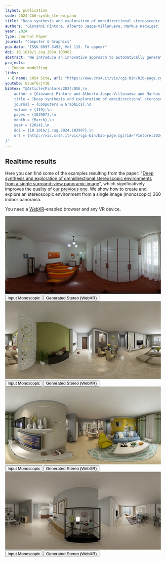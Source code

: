 ```yaml
---
layout: publication
code: 2024-CAG-synth_stereo_pano
title: "Deep synthesis and exploration of omnidirectional stereoscopic environments from a single surround-view panoramic image"
authors: "Giovanni Pintore, Alberto Jaspe-Villanueva, Markus Hadwiger, Jens Schneider, Marco Agus, Fabio Marton, Fabio Bettio, Enrico Gobbetti"
year: 2024
type: Journal Paper
journal: "Computer & Graphics"
pub-data: "ISSN 0097-8493, Vol 119. To appear"
doi: 10.1016/j.cag.2024.103907
abstract: "We introduce an innovative approach to automatically generate and explore immersive stereoscopic indoor environments derived from a single monoscopic panoramic image in an equirectangular format. Once per 360° shot, we estimate the per-pixel depth using a gated deep network architecture. Subsequently, we synthesize a collection of panoramic slices through reprojection and view-synthesis employing deep learning. These slices are distributed around the central viewpoint, with each slice’s projection center placed on the circular path covered by the eyes during a head rotation. Furthermore, each slice encompasses an angular extent sufficient to accommodate the potential gaze directions of both the left and right eye and to provide context for reconstruction. For fast display, a stereoscopic multiple-center-of-projection stereo pair in equirectangular format is composed by suitably blending the precomputed slices. At run-time, the pair is loaded in a lightweight WebXR viewer that responds to head rotations, offering both motion and stereo cues. The approach combines and extends state-of-the-art data-driven techniques, incorporating several innovations. Notably, a gated architecture is introduced for panoramic monocular depth estimation. Leveraging the predicted depth, the same gated architecture is then applied to the re-projection of visible pixels, facilitating the inpainting of occluded and disoccluded regions by incorporating a mixed Generative Adversarial Network (GAN). The resulting system works on a variety of available VR headsets and can serve as a base component for immersive applications. We demonstrate our technology on several indoor scenes from publicly available data."
projects: 
 - Indoor modelling
links:
 - { name: CRS4 Site, url: "https://www.crs4.it/vic/cgi-bin/bib-page.cgi?id=%27Pintore:2024:DSE%27" }
youtube: Qzuef6cjY1Q
bibtex: "@Article{Pintore:2024:DSE,\n
    author = {Giovanni Pintore and Alberto Jaspe-Villanueva and Markus Hadwiger and Jens Schneider and Marco Agus and Fabio Marton and Fabio Bettio and Enrico Gobbetti},\n
    title = {Deep synthesis and exploration of omnidirectional stereoscopic environments from a single surround-view panoramic image},\n
    journal = {Computers & Graphics},\n
    volume = {119},\n
    pages = {103907},\n
    month = {March},\n
    year = {2024},\n
    doi = {10.1016/j.cag.2024.103907},\n
    url = {http://vic.crs4.it/vic/cgi-bin/bib-page.cgi?id='Pintore:2024:DSE'},\n
}"
---
```


## Realtime results

Here you can find some of the examples resulting from the paper: \"[Deep synthesis and exploration of omnidirectional stereoscopic environments from a single surround-view panoramic image](https://albertojaspe.net/publications/2024-CAG-synth_stereo_pano.html)\", which significatively improves the quality of [our previous one](https://albertojaspe.net/publications/2023-Web3D-panoverse.html). We show how to create and explore an stereoscopic environment from a single image (monoscopic) 360 indoor panorama.

You need a [WebXR](https://immersiveweb.dev)-enabled browser and any VR device.

<div class="container">

  <div class="row py-3 g-3">
	<div class="col-md-6">
		<div class="thumbnail">
		<img class="rounded img-fluid" src="/demos/panoverse/cag/1/mono-thumb.jpg">
		<div class="text-center my-1">
			<a href="/demos/panoverse/cag/1/mono.png"><button type="button" class="btn btn-primary btn-sm">Input Monoscopic</button></a>
			<a href="/demos/panoverse/stereo.html?scene=cag/1"><button type="button" class="btn btn-success btn-sm">Generated Stereo (WebXR)</button></a>
		</div>
		</div>
	</div>
	<div class="col-md-6">
		<div class="thumbnail">
		<img class="rounded img-fluid" src="/demos/panoverse/cag/2/mono-thumb.jpg">
		<div class="text-center my-1">
			<a href="/demos/panoverse/cag/2/mono.png"><button type="button" class="btn btn-primary btn-sm">Input Monoscopic</button></a>
			<a href="/demos/panoverse/stereo.html?scene=cag/2"><button type="button" class="btn btn-success btn-sm">Generated Stereo (WebXR)</button></a>
		</div>
		</div>
	</div>
  </div>

  <div class="row py-3 g-3">
	<div class="col-md-6">
		<div class="thumbnail">
		<img class="rounded img-fluid" src="/demos/panoverse/cag/3/mono-thumb.jpg">
		<div class="text-center my-1">
			<a href="/demos/panoverse/cag/3/mono.png"><button type="button" class="btn btn-primary btn-sm">Input Monoscopic</button></a>
			<a href="/demos/panoverse/stereo.html?scene=cag/3"><button type="button" class="btn btn-success btn-sm">Generated Stereo (WebXR)</button></a>
		</div>
		</div>
	</div>
	<div class="col-md-6">
		<div class="thumbnail">
		<img class="rounded img-fluid" src="/demos/panoverse/cag/4/mono-thumb.jpg">
		<div class="text-center my-1">
			<a href="/demos/panoverse/cag/4/mono.png"><button type="button" class="btn btn-primary btn-sm">Input Monoscopic</button></a>
			<a href="/demos/panoverse/stereo.html?scene=cag/4"><button type="button" class="btn btn-success btn-sm">Generated Stereo (WebXR)</button></a>
		</div>
		</div>
	</div>
  </div>

</div>